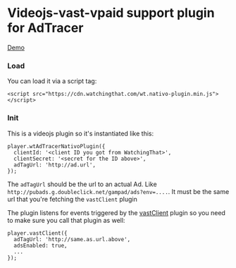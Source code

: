 # Videojs-vast-vpaid support plugin for AdTracer

[Demo](https://rawgit.com/streamfoundations/at-nativo-plugin-demo/master/index.html)

### Load
You can load it via a script tag:
```
<script src="https://cdn.watchingthat.com/wt.nativo-plugin.min.js"></script>
``` 

### Init
This is a videojs plugin so it's instantiated like this:
```
player.wtAdTracerNativoPlugin({
  clientId: '<client ID you got from WatchingThat>',
  clientSecret: '<secret for the ID above>',
  adTagUrl: 'http://ad.url',
});
```

The `adTagUrl` should be the url to an actual Ad. Like `http://pubads.g.doubleclick.net/gampad/ads?env=....`.
It must be the same url that you're fetching the `vastClient` plugin

The plugin listens for events triggered by the [vastClient](https://github.com/MailOnline/videojs-vast-vpaid) plugin so you need
to make sure you call that plugin as well:
```
player.vastClient({
  adTagUrl: 'http://same.as.url.above',
  adsEnabled: true,
  ...
});
```

